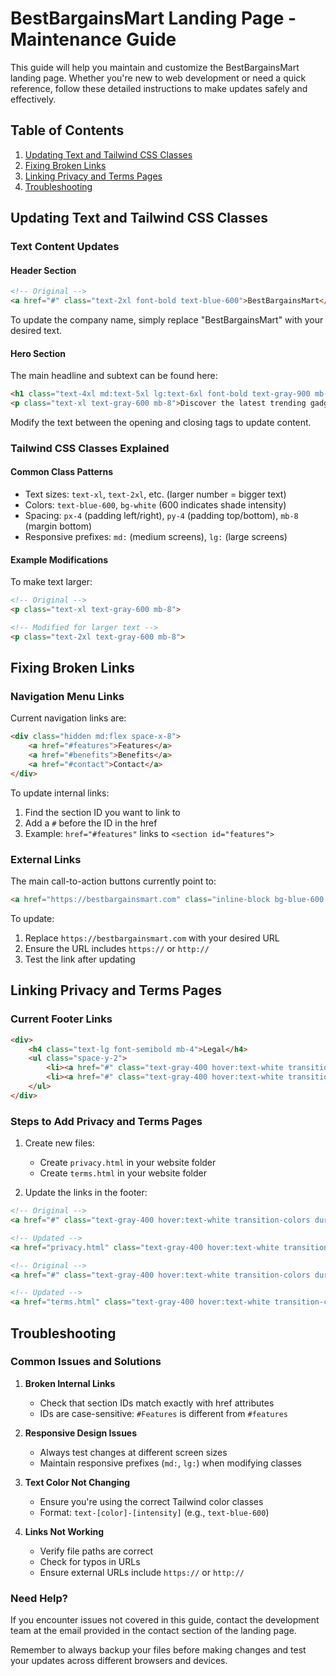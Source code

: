 # BestBargainsMart Landing Page - Maintenance Guide

This guide will help you maintain and customize the BestBargainsMart landing page. Whether you're new to web development or need a quick reference, follow these detailed instructions to make updates safely and effectively.

## Table of Contents
1. [Updating Text and Tailwind CSS Classes](#updating-text-and-tailwind-css-classes)
2. [Fixing Broken Links](#fixing-broken-links)
3. [Linking Privacy and Terms Pages](#linking-privacy-and-terms-pages)
4. [Troubleshooting](#troubleshooting)

## Updating Text and Tailwind CSS Classes

### Text Content Updates

#### Header Section
```html
<!-- Original -->
<a href="#" class="text-2xl font-bold text-blue-600">BestBargainsMart</a>
```
To update the company name, simply replace "BestBargainsMart" with your desired text.

#### Hero Section
The main headline and subtext can be found here:
```html
<h1 class="text-4xl md:text-5xl lg:text-6xl font-bold text-gray-900 mb-6">Your Gateway for Techs and Gadgets</h1>
<p class="text-xl text-gray-600 mb-8">Discover the latest trending gadgets at unbeatable prices</p>
```
Modify the text between the opening and closing tags to update content.

### Tailwind CSS Classes Explained

#### Common Class Patterns
- Text sizes: `text-xl`, `text-2xl`, etc. (larger number = bigger text)
- Colors: `text-blue-600`, `bg-white` (600 indicates shade intensity)
- Spacing: `px-4` (padding left/right), `py-4` (padding top/bottom), `mb-8` (margin bottom)
- Responsive prefixes: `md:` (medium screens), `lg:` (large screens)

#### Example Modifications
To make text larger:
```html
<!-- Original -->
<p class="text-xl text-gray-600 mb-8">

<!-- Modified for larger text -->
<p class="text-2xl text-gray-600 mb-8">
```

## Fixing Broken Links

### Navigation Menu Links
Current navigation links are:
```html
<div class="hidden md:flex space-x-8">
    <a href="#features">Features</a>
    <a href="#benefits">Benefits</a>
    <a href="#contact">Contact</a>
</div>
```

To update internal links:
1. Find the section ID you want to link to
2. Add a `#` before the ID in the href
3. Example: `href="#features"` links to `<section id="features">`

### External Links
The main call-to-action buttons currently point to:
```html
<a href="https://bestbargainsmart.com" class="inline-block bg-blue-600...">
```

To update:
1. Replace `https://bestbargainsmart.com` with your desired URL
2. Ensure the URL includes `https://` or `http://`
3. Test the link after updating

## Linking Privacy and Terms Pages

### Current Footer Links
```html
<div>
    <h4 class="text-lg font-semibold mb-4">Legal</h4>
    <ul class="space-y-2">
        <li><a href="#" class="text-gray-400 hover:text-white transition-colors duration-300">Privacy Policy</a></li>
        <li><a href="#" class="text-gray-400 hover:text-white transition-colors duration-300">Terms of Service</a></li>
    </ul>
</div>
```

### Steps to Add Privacy and Terms Pages
1. Create new files:
   - Create `privacy.html` in your website folder
   - Create `terms.html` in your website folder

2. Update the links in the footer:
```html
<!-- Original -->
<a href="#" class="text-gray-400 hover:text-white transition-colors duration-300">Privacy Policy</a>

<!-- Updated -->
<a href="privacy.html" class="text-gray-400 hover:text-white transition-colors duration-300">Privacy Policy</a>

<!-- Original -->
<a href="#" class="text-gray-400 hover:text-white transition-colors duration-300">Terms of Service</a>

<!-- Updated -->
<a href="terms.html" class="text-gray-400 hover:text-white transition-colors duration-300">Terms of Service</a>
```

## Troubleshooting

### Common Issues and Solutions

1. **Broken Internal Links**
   - Check that section IDs match exactly with href attributes
   - IDs are case-sensitive: `#Features` is different from `#features`

2. **Responsive Design Issues**
   - Always test changes at different screen sizes
   - Maintain responsive prefixes (`md:`, `lg:`) when modifying classes

3. **Text Color Not Changing**
   - Ensure you're using the correct Tailwind color classes
   - Format: `text-[color]-[intensity]` (e.g., `text-blue-600`)

4. **Links Not Working**
   - Verify file paths are correct
   - Check for typos in URLs
   - Ensure external URLs include `https://` or `http://`

### Need Help?
If you encounter issues not covered in this guide, contact the development team at the email provided in the contact section of the landing page.

Remember to always backup your files before making changes and test your updates across different browsers and devices.